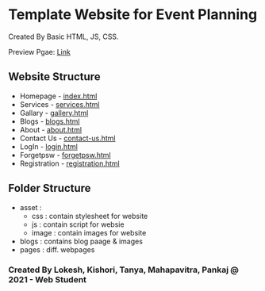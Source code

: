 # Template Website for Event Planning

Created By Basic HTML, JS, CSS.

Preview Pgae: [Link]()

## Website Structure
   - Homepage - [index.html]()
   - Services - [services.html]()
   - Gallary - [gallery.html]()
   - Blogs - [blogs.html]()
   - About - [about.html]()
   - Contact Us - [contact-us.html]()
   - LogIn - [login.html]()
   - Forgetpsw - [forgetpsw.html]()
   - Registration - [registration.html]()

## Folder Structure
   - asset : 
        - css : contain stylesheet for website
        - js : contain script for websie
        - image : contain images for website
   - blogs : contains blog paage & images
   - pages : diff. webpages

### Created By Lokesh, Kishori, Tanya, Mahapavitra, Pankaj @ 2021 - Web Student
